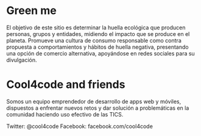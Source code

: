 Green me
========================

El objetivo de este sitio es determinar la huella ecológica que producen personas,
grupos y entidades, midiendo el impacto que se produce en el planeta. Promueve una
cultura de consumo responsable como contra propuesta a comportamientos y hábitos de 
huella negativa, presentando una opción de comercio alternativa, apoyándose en
redes sociales para su divulgación.


Cool4code and friends
========================

Somos un equipo emprendedor de desarrollo de apps web y móviles, dispuestos a enfrentar
nuevos retos y dar solución a problemáticas en la comunidad haciendo uso efectivo 
de las TICS.

Twitter: @cool4code
Facebook: facebook.com/cool4code